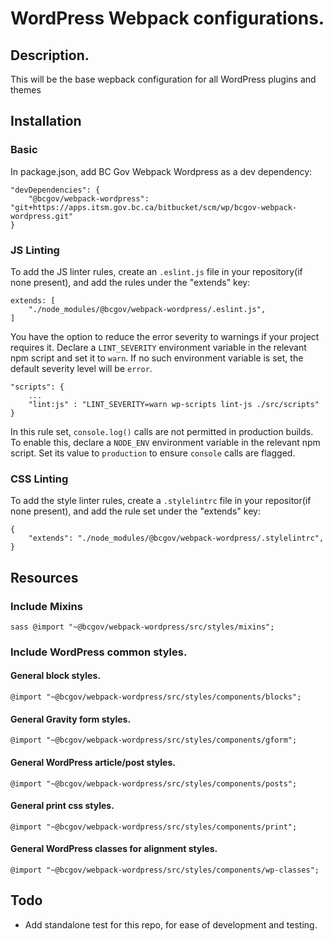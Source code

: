# WordPress Webpack configurations.

## Description.
This will be the base wepback configuration for all WordPress plugins and themes

## Installation

### Basic

In package.json, add BC Gov Webpack Wordpress as a dev dependency:
``` 
"devDependencies": {   
    "@bcgov/webpack-wordpress": "git+https://apps.itsm.gov.bc.ca/bitbucket/scm/wp/bcgov-webpack-wordpress.git"
}
```

### JS Linting

To add the JS linter rules, create an `.eslint.js` file in your repository(if none present),
and add the rules under the "extends" key:

```
extends: [
    "./node_modules/@bcgov/webpack-wordpress/.eslint.js",
]
```

You have the option to reduce the error severity to warnings if your project requires it. Declare a `LINT_SEVERITY` environment variable in the relevant npm script and set it to `warn`. If no such environment variable is set, the default severity level will be `error`.

```
"scripts": {
    ...
    "lint:js" : "LINT_SEVERITY=warn wp-scripts lint-js ./src/scripts"
}
```

In this rule set, `console.log()` calls  are not permitted in production builds. To enable this,
declare a `NODE_ENV` environment variable in the relevant npm script. Set its value to `production` to ensure `console` calls are flagged.

### CSS Linting

To add the style linter rules, create a `.stylelintrc` file in your repositor(if none present),
and add the rule set under the "extends" key:

```
{
    "extends": "./node_modules/@bcgov/webpack-wordpress/.stylelintrc",
}
```

## Resources 

### Include Mixins
```sass @import "~@bcgov/webpack-wordpress/src/styles/mixins";```

### Include WordPress common styles.

#### General block styles.
```@import "~@bcgov/webpack-wordpress/src/styles/components/blocks";```

#### General Gravity form styles.
```@import "~@bcgov/webpack-wordpress/src/styles/components/gform";```

#### General WordPress article/post styles.
```@import "~@bcgov/webpack-wordpress/src/styles/components/posts";```

#### General print css styles.
```@import "~@bcgov/webpack-wordpress/src/styles/components/print";```

#### General WordPress classes for alignment styles.
```@import "~@bcgov/webpack-wordpress/src/styles/components/wp-classes";```


## Todo
* Add standalone test for this repo, for ease of development and testing.